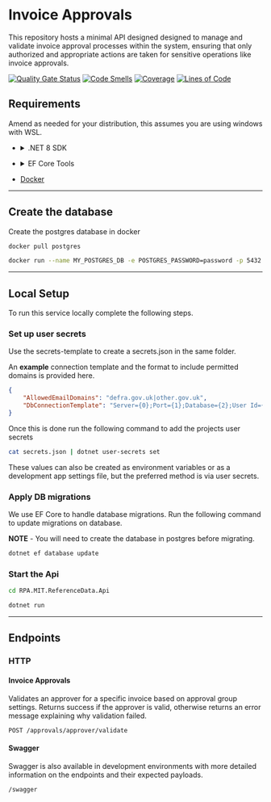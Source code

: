 # Invoice Approvals

This repository hosts a minimal API designed designed to manage and validate invoice approval processes within the system, ensuring that only authorized and appropriate actions are taken for sensitive operations like invoice approvals.

[![Quality Gate Status](https://sonarcloud.io/api/project_badges/measure?project=rpa-mit-approvals&metric=alert_status)](https://sonarcloud.io/summary/new_code?id=rpa-mit-approvals) [![Code Smells](https://sonarcloud.io/api/project_badges/measure?project=rpa-mit-approvals&metric=code_smells)](https://sonarcloud.io/summary/new_code?id=rpa-mit-approvals) [![Coverage](https://sonarcloud.io/api/project_badges/measure?project=rpa-mit-approvals&metric=coverage)](https://sonarcloud.io/summary/new_code?id=rpa-mit-approvals) [![Lines of Code](https://sonarcloud.io/api/project_badges/measure?project=rpa-mit-approvals&metric=ncloc)](https://sonarcloud.io/summary/new_code?id=rpa-mit-approvals)
## Requirements

Amend as needed for your distribution, this assumes you are using windows with WSL.
- <details>
    <summary> .NET 8 SDK </summary>
    

    #### Basic instructions for installing the .NET 8 SDK on a debian based system.
  
    Amend as needed for your distribution.

    ```bash
    wget https://packages.microsoft.com/config/debian/12/packages-microsoft-prod.deb -O packages-microsoft-prod.deb
    sudo dpkg -i packages-microsoft-prod.deb
    sudo apt-get update && sudo apt-get install -y dotnet-sdk-8.0
    ```
</details>

- <details>
    <summary> EF Core Tools </summary>
    
    ```bash
    dotnet tool install --global dotnet-ef
    ```
</details>

- [Docker](https://docs.docker.com/desktop/install/linux-install/)

---
## Create the database

Create the postgres database in docker

```bash
docker pull postgres
```

```bash
docker run --name MY_POSTGRES_DB -e POSTGRES_PASSWORD=password -p 5432:5432 -d postgres
```

---
## Local Setup

To run this service locally complete the following steps.

### Set up user secrets

Use the secrets-template to create a secrets.json in the same folder.

An **example** connection template and the format to include permitted domains is provided here.

```json
{
	"AllowedEmailDomains": "defra.gov.uk|other.gov.uk",
	"DbConnectionTemplate": "Server={0};Port={1};Database={2};User Id={3};Password={4};"
}
```

Once this is done run the following command to add the projects user secrets

```bash
cat secrets.json | dotnet user-secrets set
```

These values can also be created as environment variables or as a development app settings file, but the preferred method is via user secrets.

### Apply DB migrations

We use EF Core to handle database migrations. Run the following command to update migrations on database.

**NOTE** - You will need to create the database in postgres before migrating.

```bash
dotnet ef database update
```
### Start the Api

```bash
cd RPA.MIT.ReferenceData.Api
```

```bash
dotnet run
```

---
## Endpoints

### HTTP

#### Invoice Approvals

Validates an approver for a specific invoice based on approval group settings. Returns success if the approver is valid, otherwise returns an error message explaining why validation failed.

```http
POST /approvals/approver/validate
```
#### Swagger

Swagger is also available in development environments with more detailed information on the endpoints and their expected payloads.
```http
/swagger
```

